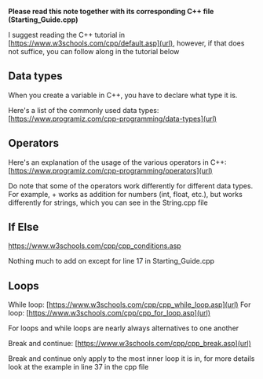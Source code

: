 __Please read this note together with its corresponding C++ file (Starting_Guide.cpp)__

I suggest reading the C++ tutorial in [https://www.w3schools.com/cpp/default.asp](url), however, if that does not suffice, you can follow along in the tutorial below

## Data types

When you create a variable in C++, you have to declare what type it is.

Here's a list of the commonly used data types: [https://www.programiz.com/cpp-programming/data-types](url)

## Operators

Here's an explanation of the usage of the various operators in C++: [https://www.programiz.com/cpp-programming/operators](url)

Do note that some of the operators work differently for different data types. For example, + works as addition for numbers (int, float, etc.), but works differently for strings, which you can see in the String.cpp file

## If Else

https://www.w3schools.com/cpp/cpp_conditions.asp

Nothing much to add on except for line 17 in Starting_Guide.cpp

## Loops

While loop: [https://www.w3schools.com/cpp/cpp_while_loop.asp](url)
For loop: [https://www.w3schools.com/cpp/cpp_for_loop.asp](url)

For loops and while loops are nearly always alternatives to one another

Break and continue: [https://www.w3schools.com/cpp/cpp_break.asp](url)

Break and continue only apply to the most inner loop it is in, for more details look at the example in line 37 in the cpp file

